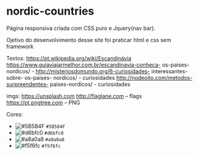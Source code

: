 # nordic-countries

Página responsiva criada com CSS puro e Jquery(nav bar).

Ojetivo do desenvolvimento desse site foi praticar html e css sem framework

Textos: https://pt.wikipedia.org/wiki/Escandinávia
https://www.guiaviajarmelhor.com.br/escandinavia-conheca- os-paises- nordicos/ -
http://misteriosdomundo.org/6-curiosidades- interessantes-sobre- os-paises- nordicos/ - curiosidades
http://nodeoito.com/metodos-surpreendentes- paises-nordicos/ - curiosidades

imgs:
https://unsplash.com
http://flaglane.com – flags
https://pt.pngtree.com – PNG

Cores:
- ![#5B584F](https://placehold.it/15/5B584F/000000?text=+) `#5B584F`
- ![#d6bfc0](https://placehold.it/15/d6bfc0/000000?text=+) `#d6bfc0`
- ![#a8a0a8](https://placehold.it/15/a8a0a8/000000?text=+) `#a8a0a8`
- ![#f5f6fc](https://placehold.it/15/f5f6fc/000000?text=+) `#f5f6fc`